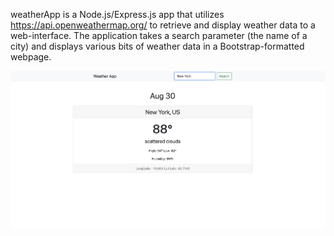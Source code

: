 weatherApp is a Node.js/Express.js app that utilizes https://api.openweathermap.org/ to retrieve and display weather data to a web-interface. The application takes a search parameter (the name of a city) and displays various bits of weather data in a Bootstrap-formatted webpage.

![Alt text](https://github.com/IanHefflefinger/weatherApp/blob/main/screenshotWeatherApp.jpg)
